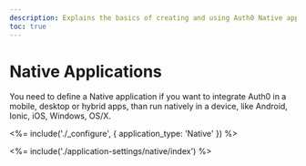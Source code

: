```yaml
---
description: Explains the basics of creating and using Auth0 Native applications.
toc: true
---
```

# Native Applications

You need to define a Native application if you want to integrate Auth0 in a mobile, desktop or hybrid apps, than run natively in a device, like Android, Ionic, iOS, Windows, OS/X.

<%= include('./_configure', { application_type: 'Native' }) %>

<%= include('./application-settings/native/index') %>

